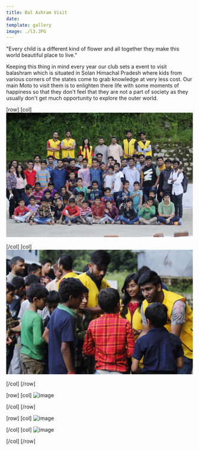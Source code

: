 ```yaml
---
title: Bal Ashram Visit
date: 
template: gallery
image: ./l3.JPG
---
```


"Every child is a different kind of flower and all together they make this world beautiful place to live."

Keeping this thing in mind every year our club sets a event to visit balashram which is situated in Solan Himachal Pradesh where kids from various corners of the states come to grab knowledge at very less cost. Our main Moto to visit them is to enlighten there life with some moments of happiness so that they don't feel that they are not a part of society as they usually don't get much opportunity to explore the outer world.

[row]
[col]
![image](./b1.jpg)

[/col]
[col]
![image](./b2.jpg)

[/col]
[/row]

[row]
[col]
![image](./l3.JPG)

[/col]
[/row]

[row]
[col]
![image](./l1.JPG)

[/col]
[col]
![image](./l2.JPG)

[/col]
[/row]

